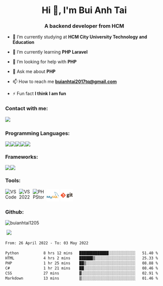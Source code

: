 <h1 align="center">Hi 👋, I'm Bui Anh Tai</h1>
<h3 align="center">A backend developer from HCM</h3>

- 🔭 I’m currently studying at **HCM City University Technology and Education**

- 🌱 I’m currently learning **PHP Laravel**

- 🤝 I’m looking for help with **PHP**

- 💬 Ask me about **PHP**

- 📫 How to reach me **buianhtai2017tq@gmail.com**

- ⚡ Fun fact **I think I am fun**

<h3 align="left">Contact with me: </h3>
<a href="https://www.facebook.com/profile.php?id=100012248492430" target="_blank"> <img src="https://img.shields.io/badge/Facebook-%231877F2.svg?style=for-the-badge&logo=Facebook&logoColor=white"> </a>


<h3 align="left">Programming Languages: </h3>
<div style="display: flex;">
  <img src="https://img.shields.io/badge/php-%23777BB4.svg?style=for-the-badge&logo=php&logoColor=white">
  <img src="https://img.shields.io/badge/c++-%2300599C.svg?style=for-the-badge&logo=c%2B%2B&logoColor=white">
  <img src="https://img.shields.io/badge/c%23-%23239120.svg?style=for-the-badge&logo=c-sharp&logoColor=white">
  <img src="https://img.shields.io/badge/python-3670A0?style=for-the-badge&logo=python&logoColor=ffdd54">
  <img src="https://img.shields.io/badge/javascript-%23323330.svg?style=for-the-badge&logo=javascript&logoColor=%23F7DF1E">
</div>

<h3 align="left">Frameworks: </h3>
<div style="display: flex;">
  <img src="https://img.shields.io/badge/laravel-%23FF2D20.svg?style=for-the-badge&logo=laravel&logoColor=white">
  <img src="https://img.shields.io/badge/django-%23092E20.svg?style=for-the-badge&logo=django&logoColor=white">
 </div>
 
<h3 align="left">Tools: </h3>
<div style="display: flex;">
  <img src="https://mobilemancerblog.blob.core.windows.net/blog/2020/08/vs-code-logo-transp.png" title="VS Code"  alt="VS Code" width="40" height="40"/>&nbsp;
  <img src="https://pics.computerbase.de/9/9/2/3/0-e36f805671c3b980/logo-192.2833764d.png" title="VS 2022"  alt="VS 2022" width="40" height="40"/>&nbsp;
  <img src="https://www.quanta.org/free-phpstorm-licence/phpstorm-logo.png" title="PHPStorm"  alt="PHPStorm" width="40" height="40"/>&nbsp;
  <img src="https://github.com/devicons/devicon/blob/master/icons/mysql/mysql-original-wordmark.svg" title="MySQL"  alt="MySQL" width="40" height="40"/>&nbsp;
  <img src="https://github.com/devicons/devicon/blob/master/icons/git/git-original-wordmark.svg" title="Git" **alt="Git" width="40" height="40"/>&nbsp;
 </div>

<h3 align="left">Github:</h3>

<p><img src="https://github-readme-stats.vercel.app/api?username=buianhtai1205&show_icons=true&theme=algolia&hide=contribs,prs" alt="buianhtai1205" /></p>

<p>&nbsp;<img  src="https://github-readme-stats.vercel.app/api/top-langs/?username=buianhtai1205&layout=compact" ></p>

<!--START_SECTION:waka-->

```text
From: 26 April 2022 - To: 03 May 2022

Python           8 hrs 12 mins   █████████████░░░░░░░░░░░░   51.40 %
HTML             4 hrs 2 mins    ██████▒░░░░░░░░░░░░░░░░░░   25.33 %
PHP              1 hr 25 mins    ██▒░░░░░░░░░░░░░░░░░░░░░░   08.88 %
C#               1 hr 21 mins    ██░░░░░░░░░░░░░░░░░░░░░░░   08.46 %
CSS              27 mins         ▓░░░░░░░░░░░░░░░░░░░░░░░░   02.91 %
Markdown         13 mins         ▒░░░░░░░░░░░░░░░░░░░░░░░░   01.46 %
```

<!--END_SECTION:waka-->


